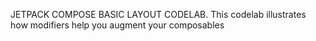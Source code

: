 JETPACK COMPOSE BASIC LAYOUT CODELAB. This codelab illustrates how modifiers help you augment your composables
